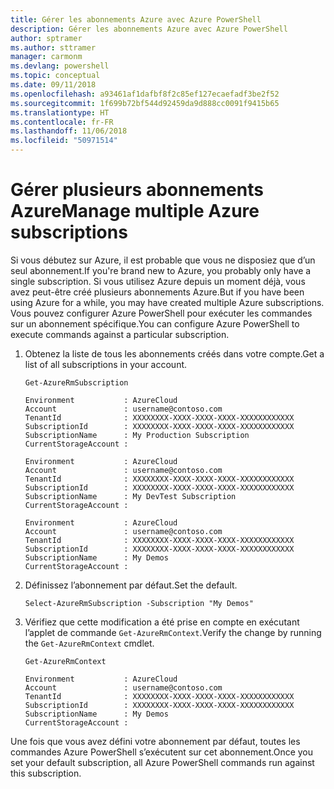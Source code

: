 ```yaml
---
title: Gérer les abonnements Azure avec Azure PowerShell
description: Gérer les abonnements Azure avec Azure PowerShell
author: sptramer
ms.author: sttramer
manager: carmonm
ms.devlang: powershell
ms.topic: conceptual
ms.date: 09/11/2018
ms.openlocfilehash: a93461af1dafbf8f2c85ef127ecaefadf3be2f52
ms.sourcegitcommit: 1f699b72bf544d92459da9d888cc0091f9415b65
ms.translationtype: HT
ms.contentlocale: fr-FR
ms.lasthandoff: 11/06/2018
ms.locfileid: "50971514"
---
```

# <a name="manage-multiple-azure-subscriptions"></a><span data-ttu-id="5dce0-103">Gérer plusieurs abonnements Azure</span><span class="sxs-lookup"><span data-stu-id="5dce0-103">Manage multiple Azure subscriptions</span></span>

<span data-ttu-id="5dce0-104">Si vous débutez sur Azure, il est probable que vous ne disposiez que d’un seul abonnement.</span><span class="sxs-lookup"><span data-stu-id="5dce0-104">If you're brand new to Azure, you probably only have a single subscription.</span></span> <span data-ttu-id="5dce0-105">Si vous utilisez Azure depuis un moment déjà, vous avez peut-être créé plusieurs abonnements Azure.</span><span class="sxs-lookup"><span data-stu-id="5dce0-105">But if you have been using Azure for a while, you may have created multiple Azure subscriptions.</span></span> <span data-ttu-id="5dce0-106">Vous pouvez configurer Azure PowerShell pour exécuter les commandes sur un abonnement spécifique.</span><span class="sxs-lookup"><span data-stu-id="5dce0-106">You can configure Azure PowerShell to execute commands against a particular subscription.</span></span>

1. <span data-ttu-id="5dce0-107">Obtenez la liste de tous les abonnements créés dans votre compte.</span><span class="sxs-lookup"><span data-stu-id="5dce0-107">Get a list of all subscriptions in your account.</span></span>

    ```azurepowershell-interactive
    Get-AzureRmSubscription
    ```

    ```output
    Environment           : AzureCloud
    Account               : username@contoso.com
    TenantId              : XXXXXXXX-XXXX-XXXX-XXXX-XXXXXXXXXXXX
    SubscriptionId        : XXXXXXXX-XXXX-XXXX-XXXX-XXXXXXXXXXXX
    SubscriptionName      : My Production Subscription
    CurrentStorageAccount :

    Environment           : AzureCloud
    Account               : username@contoso.com
    TenantId              : XXXXXXXX-XXXX-XXXX-XXXX-XXXXXXXXXXXX
    SubscriptionId        : XXXXXXXX-XXXX-XXXX-XXXX-XXXXXXXXXXXX
    SubscriptionName      : My DevTest Subscription
    CurrentStorageAccount :

    Environment           : AzureCloud
    Account               : username@contoso.com
    TenantId              : XXXXXXXX-XXXX-XXXX-XXXX-XXXXXXXXXXXX
    SubscriptionId        : XXXXXXXX-XXXX-XXXX-XXXX-XXXXXXXXXXXX
    SubscriptionName      : My Demos
    CurrentStorageAccount :
    ```

2. <span data-ttu-id="5dce0-108">Définissez l’abonnement par défaut.</span><span class="sxs-lookup"><span data-stu-id="5dce0-108">Set the default.</span></span>

    ```azurepowershell-interactive
    Select-AzureRmSubscription -Subscription "My Demos"
    ```

3. <span data-ttu-id="5dce0-109">Vérifiez que cette modification a été prise en compte en exécutant l’applet de commande `Get-AzureRmContext`.</span><span class="sxs-lookup"><span data-stu-id="5dce0-109">Verify the change by running the `Get-AzureRmContext` cmdlet.</span></span>

    ```azurepowershell-interactive
    Get-AzureRmContext
    ```

    ```output
    Environment           : AzureCloud
    Account               : username@contoso.com
    TenantId              : XXXXXXXX-XXXX-XXXX-XXXX-XXXXXXXXXXXX
    SubscriptionId        : XXXXXXXX-XXXX-XXXX-XXXX-XXXXXXXXXXXX
    SubscriptionName      : My Demos
    CurrentStorageAccount :
    ```

<span data-ttu-id="5dce0-110">Une fois que vous avez défini votre abonnement par défaut, toutes les commandes Azure PowerShell s’exécutent sur cet abonnement.</span><span class="sxs-lookup"><span data-stu-id="5dce0-110">Once you set your default subscription, all Azure PowerShell commands run against this subscription.</span></span>
